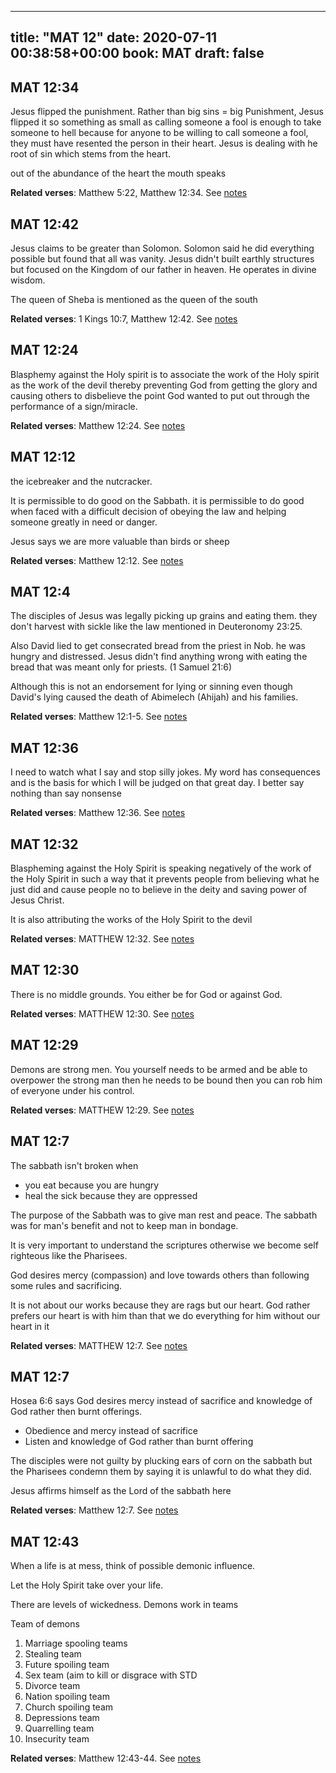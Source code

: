 
---
title: "MAT 12"
date: 2020-07-11 00:38:58+00:00
book: MAT
draft: false
---

## MAT 12:34

Jesus flipped the punishment. Rather than big sins = big Punishment, Jesus flipped it so something as small as calling someone a fool is enough to take someone to hell because for anyone to be willing to call someone a fool, they must have resented the person in their heart. Jesus is dealing with he root of sin which stems from the heart.

out of the abundance of the heart the mouth speaks

**Related verses**: Matthew 5:22, Matthew 12:34. See [notes](https://my.bible.com/notes/3470970596212072791)


## MAT 12:42

Jesus claims to be greater than Solomon. Solomon said he did everything possible but found that all was vanity. Jesus didn't built earthly structures but focused on the Kingdom of our father in heaven. He operates in divine wisdom. 

The queen of Sheba is mentioned as the queen of the south

**Related verses**: 1 Kings 10:7, Matthew 12:42. See [notes](https://my.bible.com/notes/3456769022673805534)


## MAT 12:24

Blasphemy against the Holy spirit is to associate the work of the Holy spirit as the work of the devil thereby preventing God from getting the glory and causing others to disbelieve the point God wanted to put out through the performance of a sign/miracle.

**Related verses**: Matthew 12:24. See [notes](https://my.bible.com/notes/3293685362211938455)


## MAT 12:12

the icebreaker and the nutcracker. 

It is permissible to do good on the Sabbath. it is permissible to do good when faced with a difficult decision of obeying the law and helping someone greatly in need or danger.

Jesus says we are more valuable than birds or sheep

**Related verses**: Matthew 12:12. See [notes](https://my.bible.com/notes/3293683708582420622)


## MAT 12:4

The disciples of Jesus was legally picking up grains and eating them. they don't harvest with sickle like the law mentioned in Deuteronomy 23:25.

Also David lied to get consecrated bread from the priest in Nob. he was hungry and distressed. Jesus didn't find anything wrong with eating the bread that was meant only for priests. (1 Samuel 21:6)

Although this is not an endorsement for lying or sinning even though David's lying caused the death of Abimelech (Ahijah) and his families.

**Related verses**: Matthew 12:1-5. See [notes](https://my.bible.com/notes/3293682325099634822)


## MAT 12:36

I need to watch what I say and stop silly jokes. My word has consequences and is the basis for which I will be judged on that great day. I better say nothing than say nonsense

**Related verses**: Matthew 12:36. See [notes](https://my.bible.com/notes/3202471215353291194)


## MAT 12:32

Blaspheming against the Holy Spirit is speaking negatively of the work of the Holy Spirit in such a way that it prevents people from believing what he just did and cause people no to believe in the deity and saving power of Jesus Christ.

It is also attributing the works of the Holy Spirit to the devil

**Related verses**: MATTHEW 12:32. See [notes](https://my.bible.com/notes/2589867815012655267)


## MAT 12:30

There is no middle grounds. You either be for God or against God.

**Related verses**: MATTHEW 12:30. See [notes](https://my.bible.com/notes/2589866387665838233)


## MAT 12:29

Demons are strong men. You yourself needs to be armed and be able to overpower the strong man then he needs to be bound then you can rob him of everyone under his control.

**Related verses**: MATTHEW 12:29. See [notes](https://my.bible.com/notes/2589865251386941589)


## MAT 12:7

The sabbath isn't broken when 
- you eat because you are hungry
- heal the sick because they are oppressed


The purpose of the Sabbath was to give man rest and peace. The sabbath was for man's benefit and not to keep man in bondage.

It is very important to understand the scriptures otherwise we become self righteous like the Pharisees.

God desires mercy (compassion) and love towards others than following some rules and sacrificing.

It is not about our works because they are rags but our heart. God rather prefers our heart is with him than that we do everything for him without our heart in it

**Related verses**: MATTHEW 12:7. See [notes](https://my.bible.com/notes/2586119558423896234)


## MAT 12:7

Hosea 6:6 says God desires mercy instead of sacrifice and knowledge of God rather then burnt offerings.

- Obedience and mercy instead of sacrifice
- Listen and knowledge of God rather than burnt offering

The disciples were not guilty by plucking ears of corn on the sabbath but the Pharisees condemn them by saying it is unlawful to do what they did.

Jesus affirms himself as the Lord of the sabbath here

**Related verses**: Matthew 12:7. See [notes](https://my.bible.com/notes/2502958707735519359)


## MAT 12:43

When a life is at mess, think of possible demonic influence.

Let the Holy Spirit take over your life. 

There are levels of wickedness.
Demons work in teams 

Team of demons

1. Marriage spooling teams
2. Stealing team
3. Future spoiling team
4. Sex team (aim to kill or disgrace with STD
5. Divorce team
6. Nation spoiling team
7. Church spoiling team
8. Depressions team
9. Quarrelling team
10. Insecurity team

**Related verses**: Matthew 12:43-44. See [notes](https://my.bible.com/notes/2287387626196164854)

